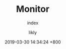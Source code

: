 ---
title: Monitor
subtitle: index
description: index
layout: page
categories: []
tags: []
menus:
    - index
author: likly
date: 2019-03-30 14:34:24 +800
version: 1.0
---